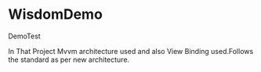 # WisdomDemo
DemoTest

In That Project Mvvm architecture used and also View Binding used.Follows the standard as per new architecture.
